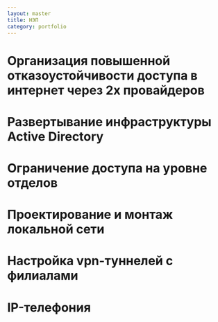 ```yaml
---
layout: master
title: НЭП
category: portfolio
---
```


# Организация повышенной отказоустойчивости доступа в интернет через 2х провайдеров
# Развертывание инфраструктуры Active Directory
# Ограничение доступа на уровне отделов
# Проектирование и монтаж локальной сети
# Настройка vpn-туннелей с филиалами
# IP-телефония
